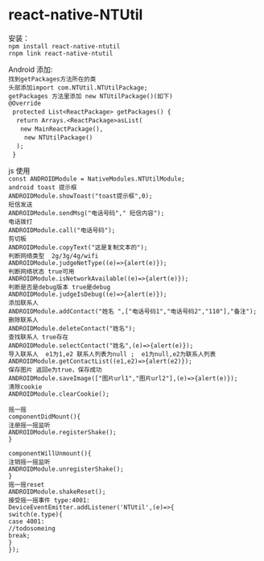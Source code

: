 # react-native-NTUtil

安装：  
  `npm install react-native-ntutil`  
  `rnpm link react-native-ntutil`  
 
Android 添加:  
  `找到getPackages方法所在的类`    
  `头部添加import com.NTUtil.NTUtilPackage;`   
  `getPackages 方法里添加 new NTUtilPackage()(如下)`  
  `@Override`   
    `protected List<ReactPackage> getPackages() {`  
      `return Arrays.<ReactPackage>asList(`  
         `new MainReactPackage(),`  
         `new NTUtilPackage()`  
      `);`  
    `}`  

js 使用  
  `const ANDROIDModule = NativeModules.NTUtilModule;`   
  `android toast 提示框`  
  `ANDROIDModule.showToast("toast提示框",0);`  
  `短信发送`  
  `ANDROIDModule.sendMsg("电话号码"," 短信内容");`  
  `电话拨打`  
  `ANDROIDModule.call("电话号码");`  
  `剪切板`  
  `ANDROIDModule.copyText("这是复制文本的");`  
  `判断网络类型  2g/3g/4g/wifi`  
  `ANDROIDModule.judgeNetType((e)=>{alert(e)});`  
  `判断网络状态 true可用`  
  `ANDROIDModule.isNetworkAvailable((e)=>{alert(e)});`  
  `判断是否是debug版本 true是debug`  
  `ANDROIDModule.judgeIsDebug((e)=>{alert(e)});`  
  `添加联系人`  
  `ANDROIDModule.addContact("姓名 ",["电话号码1","电话号码2","110"],"备注");`  
  `删除联系人`  
  `ANDROIDModule.deleteContact("姓名");`  
  `查找联系人 true存在`  
  `ANDROIDModule.selectContact("姓名",(e)=>{alert(e)});`  
  `导入联系人  e1为1,e2 联系人列表为null ;  e1为null,e2为联系人列表`  
  `ANDROIDModule.getContactList((e1,e2)=>{alert(e2)});`  
  `保存图片 返回e为true，保存成功`  
  `ANDROIDModule.saveImage(["图片url1","图片url2"],(e)=>{alert(e)});`  
  `清除cookie`  
  `ANDROIDModule.clearCookie();`  
    
  `摇一摇`  
  `componentDidMount(){`  
    `注册摇一摇监听`  
    `ANDROIDModule.registerShake();`  
  `}`
 
  `componentWillUnmount(){`  
    `注销摇一摇监听`  
    `ANDROIDModule.unregisterShake();`  
  `}`  
  `摇一摇reset`  
  `ANDROIDModule.shakeReset();`  
  `接受摇一摇事件 type:4001:`  
  `DeviceEventEmitter.addListener('NTUtil',(e)=>{`  
    `switch(e.type){`  
      `case 4001:`  
       `//todosomeing`          
      `break;`  
    `}`  
  `});`  
 
  
  
